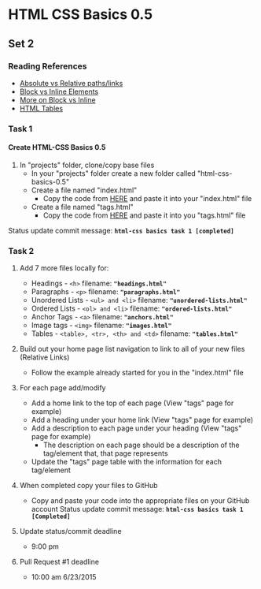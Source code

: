 # HTML CSS Basics 0.5

## Set 2

### Reading References
- <a href="http://www.coffeecup.com/help/articles/absolute-vs-relative-pathslinks/" target="_blank">Absolute vs Relative paths/links</a>
- <a href="http://www.impressivewebs.com/difference-block-inline-css/" target="_blank">Block vs Inline Elements</a>
- <a href="http://www.w3schools.com/html/html_blocks.asp">More on Block vs Inline</a>
- <a href="http://www.w3schools.com/html/html_tables.asp">HTML Tables</a>

### Task 1
#### Create HTML-CSS Basics 0.5
1. In "projects" folder, clone/copy base files
	- In your "projects" folder create a new folder called "html-css-basics-0.5"
	- Create a file named "index.html"
		- Copy the code from <a href="https://github.com/Learning-Fuze/Prep-Work/blob/scbowler/week1/html-css-basics-0.5/index.html" target="_blank">HERE</a> and paste it into your "index.html" file
	- Create a file named "tags.html"
		- Copy the code from <a href="https://github.com/Learning-Fuze/Prep-Work/blob/scbowler/week1/html-css-basics-0.5/tags.html" target="_blank">HERE</a> and paste it into you "tags.html" file

Status update commit message: __`html-css basics task 1 [completed]`__

### Task 2

1. Add 7 more files locally for:
	- Headings - `<h>` filename: __`"headings.html"`__
	- Paragraphs - `<p>` filename: __`"paragraphs.html"`__
	- Unordered Lists - `<ul> and <li>` filename: __`"unordered-lists.html"`__
	- Ordered Lists - `<ol> and <li>` filename: __`"ordered-lists.html"`__
	- Anchor Tags - `<a>` filename: __`"anchors.html"`__
	- Image tags - `<img>` filename: __`"images.html"`__
	- Tables - `<table>, <tr>, <th> and <td>` filename: __`"tables.html"`__
2. Build out your home page list navigation to link to all of your new files (Relative Links)
	- Follow the example already started for you in the "index.html" file
3. For each page add/modify
	- Add a home link to the top of each page (View "tags" page for example)
	- Add a heading under your home link (View "tags" page for example)
	- Add a description to each page under your heading (View "tags" page for example)
		- The description on each page should be a description of the tag/element that, that page represents
	- Update the "tags" page table with the information for each tag/element
4. When completed copy your files to GitHub
	- Copy and paste your code into the appropriate files on your GitHub account
Status update commit message: __`html-css basics task 1 [Completed]`__

1. Update status/commit deadline
	- 9:00 pm
2. Pull Request #1 deadline
	- 10:00 am 6/23/2015
